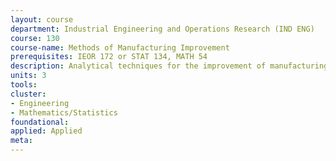 ```yaml
---
layout: course 
department: Industrial Engineering and Operations Research (IND ENG)
course: 130
course-name: Methods of Manufacturing Improvement
prerequisites: IEOR 172 or STAT 134, MATH 54
description: Analytical techniques for the improvement of manufacturing performance along the dimensions of productivity, quality, customer service, and throughput. Techniques for yield analysis, process control, inspection sampling, equipment efficiency analysis, cycle time reduction, and on-time delivery improvement. Applications on semiconductor manufacturing or other industrial settings.
units: 3
tools: 
cluster:
- Engineering
- Mathematics/Statistics
foundational: 
applied: Applied
meta: 
---
```

